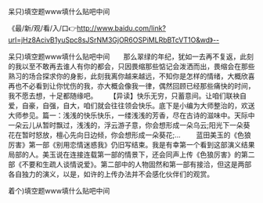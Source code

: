 呆只)填空题www填什么贴吧中间

《最/新/观/看/入/口👉http://www.baidu.com/link?url=jHz8AcivB1yuSpc8sJSrNM3GjOR6OSPiMLRbBTcVT1O&wd》--

呆只)填空题www填什么贴吧中间　　那么翠绿的年纪，犹如一去再不复返，此刻的我以至不敢再去谁人有你的都会，只因畏缩那些惦记会泼洒而出，畏缩会在那些熟习的场合探求你的身影，此刻我离你越来越远，不知你是怎样的情绪，大概欣喜再也不必看到让你忧伤的我，亦大概会像我一律，偶然回顾已经那些痛快的时间，我不愿去想，十足都随缘吧。
　　【异读】快乐无穷，只蓄意间。让咱们联袂自爱，自豪，自强，自大，咱们就会往往领会快乐。底下是小编为大师整治的，欢送大师参见。篇一：浅浅的快乐快乐，一缕浅浅的芳香，尽在古诗的滋味中。天际中一朵云儿从暂时飘过，浅浅的，浮云游子意，你会想形成一朵乌云;阳光下一朵葵花在暂时怒放，檀心先向日边倾，你会想形成一朵葵花;...
　　蓝田美玉的《色狼厉害》第一部《别用恋情迷惑我》仍旧写结束。我是有幸第一个看到这部演义结果局部的人。美玉说在连接连载第一部的情景下，还会同声上传《色狼厉害》的第二部《不要和生疏人谈情说爱》。第二部中的人物固然和第一部有接洽，但这是两部各自独力的演义，以是，如许的上传办法并不会感化伙伴们的观赏。





着个)填空题www填什么贴吧中间
